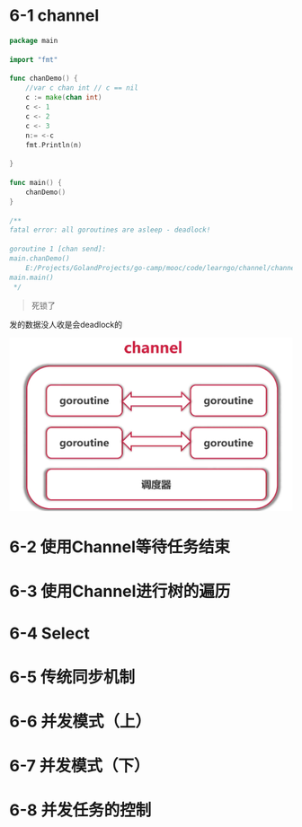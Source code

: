 


# 6-1 channel

```go
package main

import "fmt"

func chanDemo() {
	//var c chan int // c == nil
	c := make(chan int)
	c <- 1
	c <- 2
	c <- 3
	n:= <-c
	fmt.Println(n)

}

func main() {
	chanDemo()
}

/**
fatal error: all goroutines are asleep - deadlock!

goroutine 1 [chan send]:
main.chanDemo()
	E:/Projects/GolandProjects/go-camp/mooc/code/learngo/channel/channel.go:8 +0x37
main.main()
 */
```



> 死锁了

发的数据没人收是会deadlock的

![1635301183810](README/1635301183810.png)



# 6-2 使用Channel等待任务结束



# 6-3 使用Channel进行树的遍历



# 6-4 Select



# 6-5 传统同步机制



# 6-6 并发模式（上）



# 6-7 并发模式（下）



# 6-8 并发任务的控制